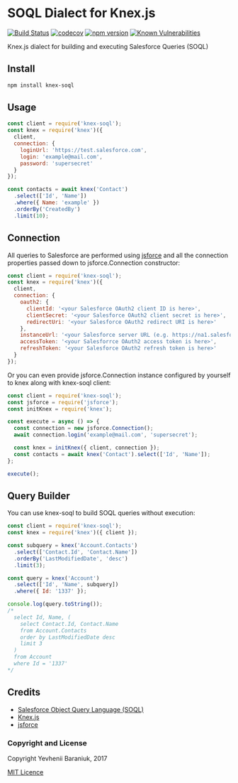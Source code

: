 # SOQL Dialect for Knex.js

[![Build Status](https://travis-ci.org/jsarafajr/knex-soql.svg?branch=master)](https://travis-ci.org/jsarafajr/knex-soql)
[![codecov](https://codecov.io/gh/jsarafajr/knex-soql/branch/master/graph/badge.svg)](https://codecov.io/gh/jsarafajr/knex-soql)
[![npm version](https://badge.fury.io/js/knex-soql.svg)](https://badge.fury.io/js/knex-soql) [![Known Vulnerabilities](https://snyk.io/test/github/jsarafajr/knex-soql/badge.svg)](https://snyk.io/test/github/jsarafajr/knex-soql)

Knex.js dialect for building and executing Salesforce Queries (SOQL)

## Install

```bash
npm install knex-soql
```

## Usage

```js
const client = require('knex-soql');
const knex = require('knex')({
  client,
  connection: {
    loginUrl: 'https://test.salesforce.com',
    login: 'example@mail.com',
    password: 'supersecret'
  }
});

const contacts = await knex('Contact')
  .select(['Id', 'Name'])
  .where({ Name: 'example' })
  .orderBy('CreatedBy')
  .limit(10);
```

## Connection
All queries to Salesforce are performed using [jsforce](https://github.com/jsforce/jsforce) and all the connection properties passed down to jsforce.Connection constructor:
```js
const client = require('knex-soql');
const knex = require('knex')({
  client,
  connection: {
    oauth2: {
      clientId: '<your Salesforce OAuth2 client ID is here>',
      clientSecret: '<your Salesforce OAuth2 client secret is here>',
      redirectUri: '<your Salesforce OAuth2 redirect URI is here>'
    },
    instanceUrl: '<your Salesforce server URL (e.g. https://na1.salesforce.com) is here>',
    accessToken: '<your Salesforrce OAuth2 access token is here>',
    refreshToken: '<your Salesforce OAuth2 refresh token is here>'
  }
});
```

Or you can even provide jsforce.Connection instance configured by yourself to knex along with knex-soql client:
```js
const client = require('knex-soql');
const jsforce = require('jsforce');
const initKnex = require('knex');

const execute = async () => {
  const connection = new jsforce.Connection();
  await connection.login('example@mail.com', 'supersecret');

  const knex = initKnex({ client, connection });
  const contacts = await knex('Contact').select(['Id', 'Name']);
};

execute();
```

## Query Builder
You can use knex-soql to build SOQL queries without execution:
```js
const client = require('knex-soql');
const knex = require('knex')({ client });

const subquery = knex('Account.Contacts')
  .select(['Contact.Id', 'Contact.Name'])
  .orderBy('LastModifiedDate', 'desc')
  .limit(3);

const query = knex('Account')
  .select(['Id', 'Name', subquery])
  .where({ Id: '1337' });

console.log(query.toString());
/*
  select Id, Name, (
    select Contact.Id, Contact.Name
    from Account.Contacts
    order by LastModifiedDate desc
    limit 3
  )
  from Account
  where Id = '1337'
*/
```

## Credits
- [Salesforce Object Query Language (SOQL)](https://developer.salesforce.com/docs/atlas.en-us.soql_sosl.meta/soql_sosl/sforce_api_calls_soql_sosl_intro.htm)
- [Knex.js](http://knexjs.org/)
- [jsforce](https://github.com/jsforce/jsforce)

### Copyright and License

Copyright Yevhenii Baraniuk, 2017

[MIT Licence](LICENSE)
